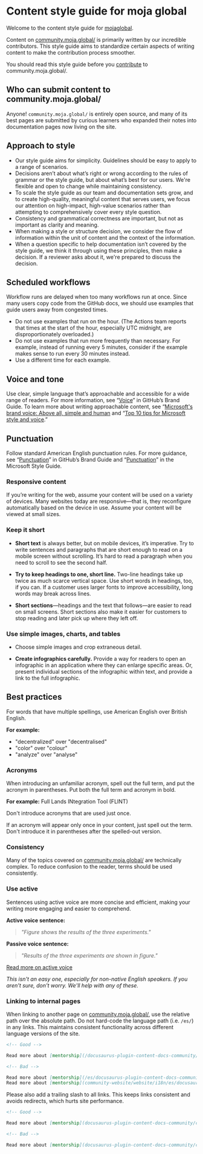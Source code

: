 # Content style guide for moja global

Welcome to the content style guide for [mojaglobal](https://community.moja.global/).

Content on [community.moja.global/](https://community.moja.global/) is primarily written by our incredible contributors. This style guide aims to standardize certain aspects of writing content to make the contribution process smoother.

You should read this style guide before you [contribute](CONTRIBUTING.md) to community.moja.global/.

## Who can submit content to community.moja.global/ 

Anyone! `community.moja.global/` is entirely open source, and many of its best pages are submitted by curious learners who expanded their notes into documentation pages now living on the site.

## Approach to style

- Our style guide aims for simplicity. Guidelines should be easy to apply to a range of scenarios.
- Decisions aren’t about what’s right or wrong according to the rules of grammar or the style guide, but about what’s best for our users. We're flexible and open to change while maintaining consistency.
- To scale the style guide as our team and documentation sets grow, and to create high-quality, meaningful content that serves users, we focus our attention on high-impact, high-value scenarios rather than attempting to comprehensively cover every style question.
- Consistency and grammatical correctness are important, but not as important as clarity and meaning.
- When making a style or structure decision, we consider the flow of information within the unit of content and the context of the information.
- When a question specific to help documentation isn’t covered by the style guide, we think it through using these principles, then make a decision. If a reviewer asks about it, we're prepared to discuss the decision.

## Scheduled workflows

Workflow runs are delayed when too many workflows run at once. Since many users copy code from the GitHub docs, we should use examples that guide users away from congested times.

- Do not use examples that run on the hour. (The Actions team reports that times at the start of the hour, especially UTC midnight, are disproportionately overloaded.)
- Do not use examples that run more frequently than necessary. For example, instead of running every 5 minutes, consider if the example makes sense to run every 30 minutes instead.
- Use a different time for each example.

## Voice and tone

Use clear, simple language that’s approachable and accessible for a wide range of readers. For more information, see “[Voice](https://brand.github.com/content/voice)” in GitHub’s Brand Guide. To learn more about writing approachable content, see “[Microsoft's brand voice: Above all, simple and human](https://docs.microsoft.com/style-guide/brand-voice-above-all-simple-human) and “[Top 10 tips for Microsoft style and voice](https://docs.microsoft.com/style-guide/top-10-tips-style-voice).”

## Punctuation

Follow standard American English punctuation rules. For more guidance, see “[Punctuation](https://brand.github.com/content/grammar#punctuation)” in GitHub’s Brand Guide and “[Punctuation](https://docs.microsoft.com/style-guide/punctuation)” in the Microsoft Style Guide.

### Responsive content
If you’re writing for the web, assume your content will be used on a variety of devices. Many websites today are responsive—that is, they reconfigure automatically based on the device in use. Assume your content will be viewed at small sizes.

### Keep it short
- **Short text** is always better, but on mobile devices, it’s imperative. Try to write sentences and paragraphs that are short enough to read on a mobile screen without scrolling. It’s hard to read a paragraph when you need to scroll to see the second half.

- **Try to keep headings to one, short line.** Two-line headings take up twice as much scarce vertical space. Use short words in headings, too, if you can. If a customer uses larger fonts to improve accessibility, long words may break across lines.

- **Short sections**—headings and the text that follows—are easier to read on small screens. Short sections also make it easier for customers to stop reading and later pick up where they left off.

### Use simple images, charts, and tables

- Choose simple images and crop extraneous detail.

- **Create infographics carefully.** Provide a way for readers to open an infographic in an application where they can enlarge specific areas. Or, present individual sections of the infographic within text, and provide a link to the full infographic.

## Best practices

For words that have multiple spellings, use American English over British English.

**For example:**

- "decentralized" over "decentralised"
- "color" over "colour"
- "analyze" over "analyse"

### Acronyms

When introducing an unfamiliar acronym, spell out the full term, and put the acronym in parentheses. Put both the full term and acronym in bold.

**For example:**
Full Lands INtegration Tool (FLINT)

Don't introduce acronyms that are used just once.

If an acronym will appear only once in your content, just spell out the term. Don't introduce it in parentheses after the spelled-out version.

### Consistency

Many of the topics covered on [community.moja.global/](https://community.moja.global/) are technically complex. To reduce confusion to the reader, terms should be used consistently. 
<!-- For example, don't cycle back-and-forth between proof-of-work and PoW at random. -->

### Use active 

Sentences using active voice are more concise and efficient, making your writing more engaging and easier to comprehend.

**Active voice sentence:** 

> _"Figure shows the results of the three experiments."_

**Passive voice sentence:** 

> _"Results of the three experiments are shown in figure."_

[Read more on active voice](https://www.grammarly.com/blog/active-vs-passive-voice/)

_This isn't an easy one, especially for non-native English speakers. If you aren't sure, don't worry. We'll help with any of these._

### Linking to internal pages

When linking to another page on [community.moja.global/](https://community.moja.global/), use the relative path over the absolute path. Do not hard-code the language path (i.e. `/es/`) in any links. This maintains consistent functionality across different language versions of the site.

```md
<!-- Good -->

Read more about [mentorship](/docusaurus-plugin-content-docs-community/current/Mentorship.md)

<!-- Bad -->

Read more about [mentorship](/es/docusaurus-plugin-content-docs-community/current/Mentorship.md)
Read more about [mentorship](community-website/website/i18n/es/docusaurus-plugin-content-docs-community/current/Mentorship.md)
```

Please also add a trailing slash to all links. This keeps links consistent and avoids redirects, which hurts site performance.

```md
<!-- Good -->

Read more about [mentorship](docusaurus-plugin-content-docs-community/current/)

<!-- Bad -->

Read more about [mentorship](docusaurus-plugin-content-docs-community/current)
```
